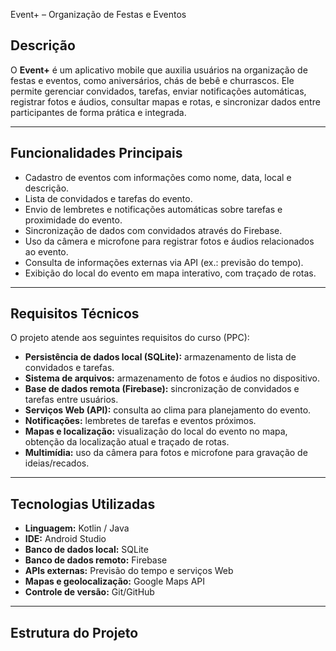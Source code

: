 Event+ – Organização de Festas e Eventos

## Descrição
O **Event+** é um aplicativo mobile que auxilia usuários na organização de festas e eventos, como aniversários, chás de bebê e churrascos. Ele permite gerenciar convidados, tarefas, enviar notificações automáticas, registrar fotos e áudios, consultar mapas e rotas, e sincronizar dados entre participantes de forma prática e integrada.

---

## Funcionalidades Principais
- Cadastro de eventos com informações como nome, data, local e descrição.
- Lista de convidados e tarefas do evento.
- Envio de lembretes e notificações automáticas sobre tarefas e proximidade do evento.
- Sincronização de dados com convidados através do Firebase.
- Uso da câmera e microfone para registrar fotos e áudios relacionados ao evento.
- Consulta de informações externas via API (ex.: previsão do tempo).
- Exibição do local do evento em mapa interativo, com traçado de rotas.

---

## Requisitos Técnicos
O projeto atende aos seguintes requisitos do curso (PPC):

- **Persistência de dados local (SQLite):** armazenamento de lista de convidados e tarefas.  
- **Sistema de arquivos:** armazenamento de fotos e áudios no dispositivo.  
- **Base de dados remota (Firebase):** sincronização de convidados e tarefas entre usuários.  
- **Serviços Web (API):** consulta ao clima para planejamento do evento.  
- **Notificações:** lembretes de tarefas e eventos próximos.  
- **Mapas e localização:** visualização do local do evento no mapa, obtenção da localização atual e traçado de rotas.  
- **Multimídia:** uso da câmera para fotos e microfone para gravação de ideias/recados.  

---

## Tecnologias Utilizadas
- **Linguagem:** Kotlin / Java  
- **IDE:** Android Studio  
- **Banco de dados local:** SQLite  
- **Banco de dados remoto:** Firebase  
- **APIs externas:** Previsão do tempo e serviços Web  
- **Mapas e geolocalização:** Google Maps API  
- **Controle de versão:** Git/GitHub  

---

## Estrutura do Projeto
